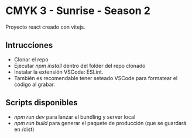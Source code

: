 # CMYK 3 - Sunrise - Season 2

Proyecto react creado con vitejs.

## Intrucciones

- Clonar el repo
- Ejecutar *npm install* dentro del folder del repo clonado
- Instalar la extensión VSCode: ESLint.
- También es recomendable tener seteado VSCode para formatear el código al grabar.

## Scripts disponibles
- *npm run dev* para lanzar el bundling y server local
- *npm run build* para generar el paquete de producción (que se guardará en /dist)

